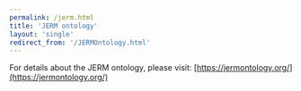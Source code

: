 ```yaml
---
permalink: /jerm.html
title: 'JERM ontology'
layout: 'single'
redirect_from: '/JERMOntology.html'
---
```


For details about the JERM ontology, please visit: [https://jermontology.org/](https://jermontology.org/)